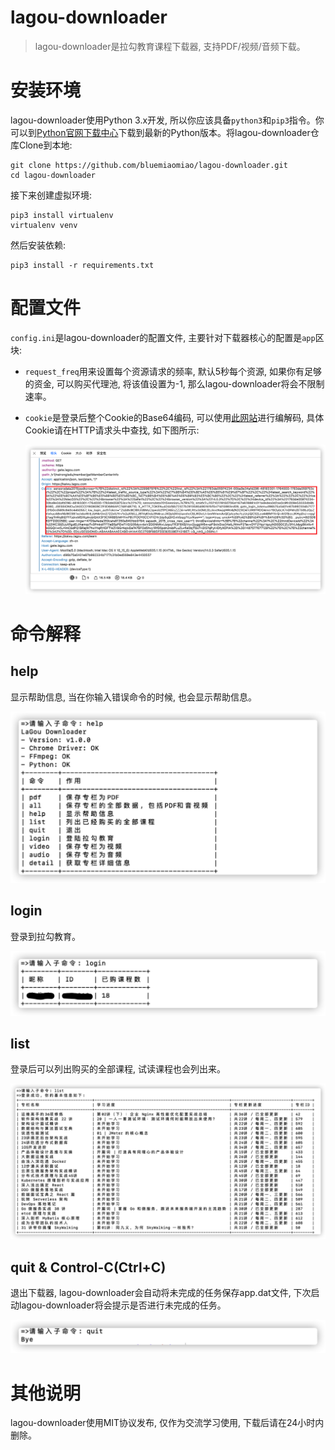 # lagou-downloader

> lagou-downloader是拉勾教育课程下载器, 支持PDF/视频/音频下载。

# 安装环境

lagou-downloader使用Python 3.x开发, 所以你应该具备`python3`和`pip3`指令。你可以到[Python官网下载中心](https://www.python.org/downloads/)下载到最新的Python版本。将lagou-downloader仓库Clone到本地:

```
git clone https://github.com/bluemiaomiao/lagou-downloader.git
cd lagou-downloader
```

接下来创建虚拟环境:

```
pip3 install virtualenv
virtualenv venv
```

然后安装依赖:

```
pip3 install -r requirements.txt
```

# 配置文件

`config.ini`是lagou-downloader的配置文件, 主要针对下载器核心的配置是`app`区块:

- `request_freq`用来设置每个资源请求的频率, 默认5秒每个资源, 如果你有足够的资金, 可以购买代理池, 将该值设置为-1, 那么lagou-downloader将会不限制速率。

- `cookie`是登录后整个Cookie的Base64编码, 可以使用[此网站](https://base64.us)进行编解码, 具体Cookie请在HTTP请求头中查找, 如下图所示:

    ![assets/lagou-downloader-cookie-preview.png](assets/lagou-downloader-cookie-preview.png)

# 命令解释

## help

显示帮助信息, 当在你输入错误命令的时候, 也会显示帮助信息。

![assets/lagou-downloader-help-command.png](assets/lagou-downloader-help-command.png)

## login

登录到拉勾教育。

![assets/lagou-downloader-login-command.png](assets/lagou-downloader-login-command.png)

## list

登录后可以列出购买的全部课程, 试读课程也会列出来。

![assets/lagou-downloader-list-command.png](assets/lagou-downloader-list-command.png)

## quit & Control-C(Ctrl+C)

退出下载器, lagou-downloader会自动将未完成的任务保存app.dat文件, 下次启动lagou-downloader将会提示是否进行未完成的任务。

![assets/lagou-downloader-quit-command.png](assets/lagou-downloader-quit-command.png)

# 其他说明

lagou-downloader使用MIT协议发布, 仅作为交流学习使用, 下载后请在24小时内删除。

